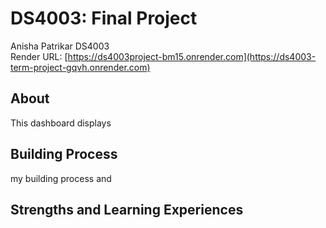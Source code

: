 # DS4003: Final Project  
Anisha Patrikar DS4003  
Render URL: [https://ds4003project-bm15.onrender.com](https://ds4003-term-project-gqvh.onrender.com)  
## About  
This dashboard displays 
## Building Process  
my building process and  
## Strengths and Learning Experiences
